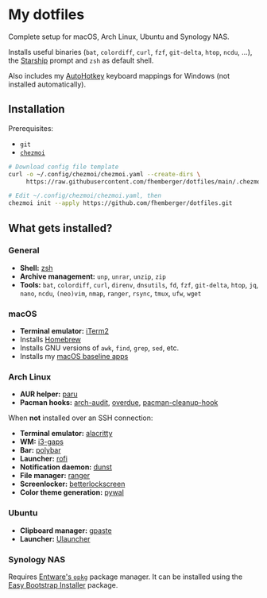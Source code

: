 # My dotfiles

Complete setup for macOS, Arch Linux, Ubuntu and Synology NAS.

Installs useful binaries (`bat`, `colordiff`, `curl`, `fzf`, `git-delta`, `htop`, `ncdu`, …), the [Starship](https://starship.rs) prompt and `zsh` as default shell.

Also includes my [AutoHotkey](https://autohotkey.com) keyboard mappings for Windows (not installed automatically).


## Installation

Prerequisites:
- `git`
- [`chezmoi`](https://www.chezmoi.io/)

```bash
# Download config file template
curl -o ~/.config/chezmoi/chezmoi.yaml --create-dirs \
     https://raw.githubusercontent.com/fhemberger/dotfiles/main/.chezmoi.yaml

# Edit ~/.config/chezmoi/chezmoi.yaml, then
chezmoi init --apply https://github.com/fhemberger/dotfiles.git
```


## What gets installed?

### General

- **Shell:** [zsh](https://github.com/zsh-users/zsh)  
- **Archive management:** `unp`, `unrar`, `unzip`, `zip`
- **Tools:**  `bat`, `colordiff`, `curl`, `direnv`, `dnsutils`, `fd`, `fzf`, `git-delta`, `htop`, `jq`, `nano`, `ncdu`, `(neo)vim`, `nmap`, `ranger`, `rsync`, `tmux`, `ufw`, 
`wget`

### macOS

- **Terminal emulator:** [iTerm2](https://iterm2.com/)
- Installs [Homebrew](https://brew.sh/)
- Installs GNU versions of `awk`, `find`, `grep`, `sed`, etc.
- Installs my [macOS baseline apps](blob/main/packages/Brewfile)

### Arch Linux

- **AUR helper:** [paru](https://github.com/Morganamilo/paru)
- **Pacman hooks:** [arch-audit](https://github.com/ilpianista/arch-audit), [overdue](https://github.com/tylerjl/overdue), [pacman-cleanup-hook](https://aur.archlinux.org/packages/pacman-cleanup-hook)

When **not** installed over an SSH connection:

- **Terminal emulator:** [alacritty](https://github.com/alacritty/alacritty)  
- **WM:** [i3-gaps](https://github.com/Airblader/i3)  
- **Bar:** [polybar](https://github.com/jaagr/polybar)  
- **Launcher:** [rofi](https://github.com/DaveDavenport/rofi)  
- **Notification daemon:** [dunst](https://github.com/dunst-project/dunst)  
- **File manager:** [ranger](https://github.com/ranger/ranger)  
- **Screenlocker:** [betterlockscreen](https://github.com/pavanjadhaw/betterlockscreen)  
- **Color theme generation:** [pywal](https://github.com/dylanaraps/pywal)  

### Ubuntu

- **Clipboard manager:** [gpaste](https://github.com/Keruspe/GPaste)
- **Launcher:** [Ulauncher](https://ulauncher.io/)

### Synology NAS

Requires [Entware's `opkg`](https://github.com/Entware/Entware/wiki/Install-on-Synology-NAS) package manager. It can be installed using the [Easy Bootstrap Installer](https://www.cphub.net/?p=ebi) package.
